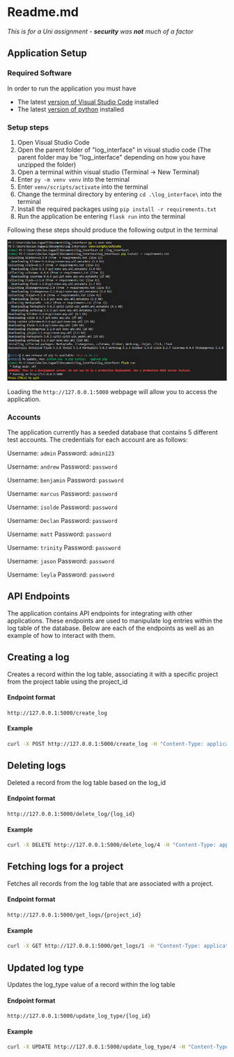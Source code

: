 # Readme.md

*This is for a Uni assignment - **security** was **not** much of a factor*

## Application Setup

### Required Software

In order to run the application you must have

- The latest [version of Visual Studio Code](https://code.visualstudio.com/download) installed
- The latest [version of python](https://www.python.org/downloads/) installed

### Setup steps

1. Open Visual Studio Code
2. Open the parent folder of "log_interface" in visual studio code (The parent folder may be "log_interface" depending on how you have unzipped the folder)
3. Open a terminal within visual studio (Terminal -> New Terminal)
4. Enter `py -m venv venv` into the terminal
5. Enter `venv/scripts/activate` into the terminal
6. Change the terminal directory by entering `cd .\log_interface\` into the terminal
7. Install the required packages using `pip install -r requirements.txt`
8. Run the application be entering `flask run` into the terminal

Following these steps should produce the following output in the terminal

!["Console output"](images/create_virtual_environment_output.PNG)

Loading the `http://127.0.0.1:5000` webpage will allow you to access the application.

### Accounts

The application currently has a seeded database that contains 5 different test accounts.
The credentials for each account are as follows:

Username: `admin`
Password: `admin123`

Username: `andrew`
Password: `password`

Username: `benjamin`
Password: `password`

Username: `marcus`
Password: `password`

Username: `isolde`
Password: `password`

Username: `Declan`
Password: `password`

Username: `matt`
Password: `password`

Username: `trinity`
Password: `password`

Username: `jason`
Password: `password`

Username: `leyla`
Password: `password`

## API Endpoints

The application contains API endpoints for integrating with other applications.
These endpoints are used to manipulate log entries within the log table of the database.
Below are each of the endpoints as well as an example of how to interact with them.

## Creating a log

Creates a record within the log table, associating it with a specific project from the project table using the project_id

#### Endpoint format

```url
http://127.0.0.1:5000/create_log
```

#### Example

```bash
curl -X POST http://127.0.0.1:5000/create_log -H "Content-Type: application/json" -d '{ "message" : "Test Request", "logType" : 0, "timestamp" : "", "projectId" : 1 }'
  ```

## Deleting logs

Deleted a record from the log table based on the log_id

#### Endpoint format

```url
http://127.0.0.1:5000/delete_log/{log_id}
```

#### Example

```bash
curl -X DELETE http://127.0.0.1:5000/delete_log/4 -H "Content-Type: application/json"
```

## Fetching logs for a project

Fetches all records from the log table that are associated with a project.

#### Endpoint format

```url
http://127.0.0.1:5000/get_logs/{project_id}
```

#### Example

```bash
curl -X GET http://127.0.0.1:5000/get_logs/1 -H "Content-Type: application/json"
```

## Updated log type

Updates the log_type value of a record within the log table

#### Endpoint format

```url
http://127.0.0.1:5000/update_log_type/{log_id}
```

#### Example

```bash
curl -X UPDATE http://127.0.0.1:5000/update_log_type/4 -H "Content-Type: application/json" -d '{ "logType" : 2 }'
```
